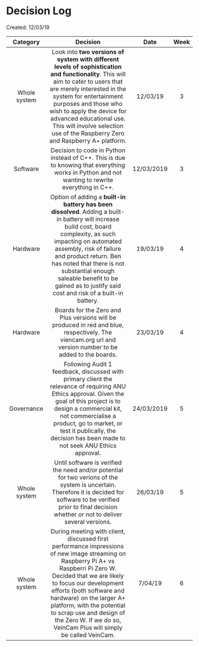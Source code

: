  # Decision Log
 Created: 12/03/19

| Category        | Decision           | Date  |  Week |
| :-------------: |:-------------:| :-----:| :-----:|
| Whole system      |Look into **two versions of system with different levels of sophistication and functionality**. This will aim to cater to users that are merely interested in the system for entertainment purposes and those who wish to apply the device for advanced educational use. This will involve selection use of the Raspberry Zero and Raspberry A+ platform.  | 12/03/19 | 3 |
|Software|Decision to code in Python instead of C++. This is due to knowing that everything works in Python and not wanting to rewrite everything in C++.|12/03/2019|3|
|Hardware| Option of adding a **built-in battery has been dissolved**. Adding a built-in battery will increase build cost, board complexity, as such impacting on automated assembly, risk of failure and product return. Ben has noted that there is not substantial enough saleable benefit to be gained as to justify said cost and risk of a built-in battery.|19/03/19|4|
|Hardware|Boards for the Zero and Plus versions will be produced in red and blue, respectively. The viencam.org url and version number to be added to the boards.|23/03/19|4|
|Governance|Following Audit 1 feedback, discussed with primary client the relevance of requiring ANU Ethics approval. Given the goal of this project is to design a commercial kit, not commercialise a product, go to market, or test it publically, the decision has been made to not seek ANU Ethics approval. |24/03/2019|5|
|Whole system|Until software is verified the need and/or potential for two verions of the system is uncertain. Therefore it is decided for software to be verified prior to final decision whether or not to deliver several versions.|26/03/19|5|
|Whole system|During meeting with client, discussed first performance impressions of new image streaming on Raspberry Pi A+ vs Raspberri Pi Zero W. Decided that we are likely to focus our development efforts (both software and hardware) on the larger A+ platform, with the potential to scrap use and design of the Zero W. If we do so, VeinCam Plus will simply be called VeinCam.|7/04/19|6|
